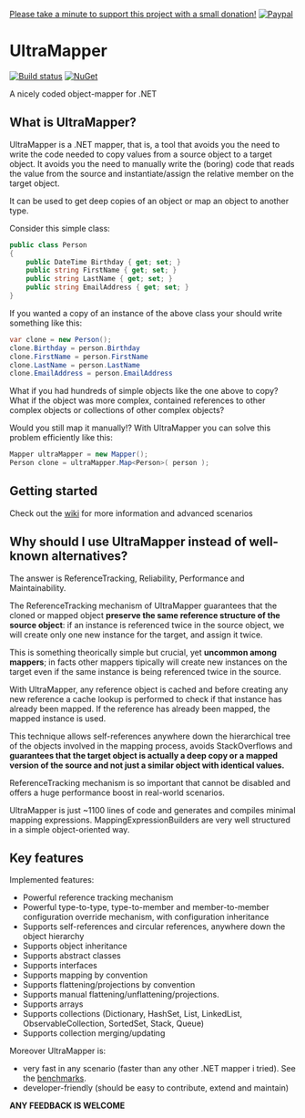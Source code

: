 [Please take a minute to support this project with a small donation!](https://www.paypal.com/donate/?hosted_button_id=MC59U7TDE3KCQ) [![Paypal](https://www.buymeacoffee.com/assets/img/custom_images/orange_img.png)](https://www.paypal.com/donate/?hosted_button_id=MC59U7TDE3KCQ)


# UltraMapper
[![Build status](https://ci.appveyor.com/api/projects/status/github/maurosampietro/UltraMapper?svg=true)](https://ci.appveyor.com/project/maurosampietro/ultramapper/branch/master)
[![NuGet](http://img.shields.io/nuget/v/UltraMapper.svg)](https://www.nuget.org/packages/UltraMapper/)


A nicely coded object-mapper for .NET 



What is UltraMapper?
--------------------------------

UltraMapper is a .NET mapper, that is, a tool that avoids you the need to write the code needed to copy values from a source object to a target object. It avoids you the need to manually write the (boring) code that reads the value from the source and instantiate/assign the relative member on the target object.

It can be used to get deep copies of an object or map an object to another type.

Consider this simple class:

````c#
public class Person
{
    public DateTime Birthday { get; set; }
    public string FirstName { get; set; }
    public string LastName { get; set; }
    public string EmailAddress { get; set; }
}
````

If you wanted a copy of an instance of the above class your should write something like this:

````c#
var clone = new Person();
clone.Birthday = person.Birthday
clone.FirstName = person.FirstName
clone.LastName = person.LastName
clone.EmailAddress = person.EmailAddress
````

What if you had hundreds of simple objects like the one above to copy? What if the object was more complex, contained references to other complex objects or collections of other complex objects? 

Would you still map it manually!?
With UltraMapper you can solve this problem efficiently like this:

````c#
Mapper ultraMapper = new Mapper();
Person clone = ultraMapper.Map<Person>( person );
````

Getting started
--------------------------------

Check out the [wiki](https://github.com/maurosampietro/UltraMapper/wiki/Getting-started) for more information and advanced scenarios

Why should I use UltraMapper instead of well-known alternatives?
--------------------------------

The answer is ReferenceTracking, Reliability, Performance and Maintainability.

The ReferenceTracking mechanism of UltraMapper guarantees that the cloned or mapped object **preserve the same reference structure of the source object**: if an instance is referenced twice in the source object, we will create only one new instance for the target, and assign it twice.

This is something theorically simple but crucial, yet **uncommon among mappers**; in facts other mappers tipically will create new instances on the target even if the same instance is being referenced twice in the source.

With UltraMapper, any reference object is cached and before creating any new reference a cache lookup is performed to check if that instance has already been mapped. If the reference has already been mapped, the mapped instance is used.   

This technique allows self-references anywhere down the hierarchical tree of the objects involved in the mapping process, avoids StackOverflows and **guarantees that the target object is actually a deep copy or a mapped version of the source and not just a similar object with identical values.**

ReferenceTracking mechanism is so important that cannot be disabled and offers a huge performance boost in real-world scenarios. 

UltraMapper is just ~1100 lines of code and generates and compiles minimal mapping expressions.
MappingExpressionBuilders are very well structured in a simple object-oriented way.


Key features
--------------------------------

Implemented features:

- Powerful reference tracking mechanism
- Powerful type-to-type, type-to-member and member-to-member configuration override mechanism, with configuration inheritance
- Supports self-references and circular references, anywhere down the object hierarchy
- Supports object inheritance
- Supports abstract classes
- Supports interfaces 
- Supports mapping by convention
- Supports flattening/projections by convention
- Supports manual flattening/unflattening/projections.
- Supports arrays
- Supports collections (Dictionary, HashSet, List, LinkedList, ObservableCollection, SortedSet, Stack, Queue)
- Supports collection merging/updating

Moreover UltraMapper is:
- very fast in any scenario (faster than any other .NET mapper i tried). See the [benchmarks](https://github.com/maurosampietro/UltraMapper/wiki/Benchmarks).
- developer-friendly (should be easy to contribute, extend and maintain)

**ANY FEEDBACK IS WELCOME**

